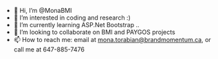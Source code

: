 - 👋 Hi, I’m @MonaBMI
- 👀 I’m interested in coding and research :) 
- 🌱 I’m currently learning ASP.Net Bootstrap ..
- 💞️ I’m looking to collaborate on BMI and PAYGOS projects
- 📫 How to reach me: email at mona.torabian@brandmomentum.ca, or call me at 647-885-7476

<!---
MonaBMI/MonaBMI is a ✨ special ✨ repository because its `README.md` (this file) appears on your GitHub profile.
You can click the Preview link to take a look at your changes.
--->
